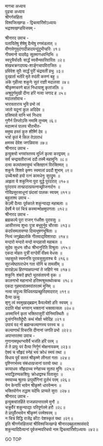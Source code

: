 मागचा अध्याय  
पुढचा अध्याय  
श्रीगर्गसंहिता  
विश्वजित्खण्डः - द्विचत्वारिंशोऽध्यायः  
भद्राश्वखण्डविजयम् -  
  
श्रीनारद उवाच -  
पलायितेषु शेषेषु दैत्येषु रणमंडलात् ॥  
वीणावेणुमृदंगादीन्नादयन्दुंदुभीन्हरिः ॥१॥  
गीयमानो यादवेंद्रः सूतमागधवन्दिभिः ॥  
स्वपुत्रैर्यादवैः सार्द्धं स्वसैन्यपरिवारितः ॥२॥  
शंखचक्रगदापद्म-शार्ङ्‌गचापविराजितः ॥  
प्रविवेश सुरैः सार्द्धं पुरीं चंद्रावतीं प्रभुः ॥३॥  
दुःखार्ता भर्तरि मृते रुदंती करुणं बहु ॥  
अंके गृहीत्वा शकुनेः सुतं राज्ञी मदालसा ॥४॥  
श्रीकृष्णचरणे बालं निधायाशु कृतांजलिः ॥  
अश्रुपूर्णमुखी दीना हरिं नत्वा जगाद ह ॥५॥  
मदालसोवाच -  
भारावताराय भुवि प्रभो त्वं  
     जातो यदूनां कुल अदिदेव ॥  
ग्रसिष्यसे यानि भवं निधाय  
     गुणैर्न लिप्तोऽसि नमामि तुभ्यम् ॥६॥  
मदात्मजं पालय भीतभीत-  
     ममुष्य हस्तं कुरु शीर्ष्णि देव ॥  
भर्त्रा कृतं मे किल तेऽपराधं  
     क्षमस्व देवेश जगन्निवास ॥७॥  
श्रीनारद उवाच -  
इत्युक्त्वो भगवांस्तस्य मूर्ध्नि कृत्वा करद्वयम् ॥  
सर्वं चन्द्रावतीराज्यं ददौ तस्मै महामुनिः ॥८॥  
दत्वा कल्पांतमायुष्यं भक्तिज्ञानं विरक्तिमत् ॥  
शकुनेः शिशवे कृष्णः स्वमालां प्रददौ शुभाम् ॥९॥  
उच्चैःश्रवो हयो रत्नं कामधेनुः सुरद्रुमः ॥  
आहृता ये शकुनिना पुरा युद्धे पुरंदरात् ॥१०॥  
पुरंदराय तान्प्रादात्प्रयत्नाच्छ्रीजनार्दनः ॥  
गोविप्रसुरसाधूनां छंदसां पालकः स्वयम् ॥११॥  
बहुलाश्व उवाच -  
केऽमी दैत्याः पूर्वकाले शकुन्याद्या महाबलाः ॥  
देवर्षे मे परं चित्रं कस्मान्मोक्षमुपागताः ॥१२॥  
श्रीनारद उवाच -  
ब्रह्मकल्पे पुरा राजन् गंधर्वेशः पुरावसुः ॥  
आसीत्तस्य शुभाः पुत्रा बभूवुर्नुव चौरसाः ॥१३॥  
कंदर्पसमलावण्या दिव्यभूषणभूषिताः ॥  
नित्यं जगुर्ब्रह्मलोके गीतवाद्यविशारदाः ॥१४॥  
मन्दारो मन्दरो मन्दो मन्दहासो महाबलः ॥  
सुदेवः सुधनः सौधः श्रीभानुरिति विश्रुताः ॥१५॥  
एकदा मोहतः पुत्रीं वाग्देवीं वीक्ष्य वेधसः ॥  
जहसुस्ते स्वमनसि पुरावसुसुताश्च ये ॥१६॥  
सुरज्येष्ठापराधेन गता योनिं च तामसीम् ॥  
वाराहेऽथ हिरण्याक्षपत्न्यां ते जज्ञिरे नव ॥१७॥  
शकुनिः शंबरो हृष्टो भूतसंतापनो वृकः ॥  
कालनाभो महानाभो हरिश्मश्रुस्तथोत्कचः ॥१८॥  
एकदा गृहमायांतमपांतरतमं मुनिम् ॥  
नत्वा संपूज्य विधिवत्पप्रच्छुरिदमादरात् ॥१९॥  
दैत्या ऊचुः  
शृणु त्वं स्वमुखाद्ब्रह्मन् कैवल्येशो हरिः स्वयम् ॥  
ददाति मोक्षं भगवान् भक्तानां भक्तवत्सलः ॥२०॥  
अस्माभिर्न कृता भक्तिरासुरीं योनिमास्थितैः ॥  
दुःसंगनिरतैर्दुष्टैः कथं मोक्षो भवेदिह ॥२१॥  
उपायं वद नो ब्रह्मन्कल्याणस्य परस्य च ॥  
कल्याणार्थं विचरसि दीनानां जगति प्रभो ॥२२॥  
अपान्तरतमा उवाच -  
गुणानामपृथग्भावैर्ये भजंति हरिं परम् ॥  
ते ते प्रापुः परं दैत्या निर्गुणं मोक्षनायकम् ॥२३॥  
ऐक्यं च सौहृदं स्नेहं भयं क्रोधं स्मयं तथा ॥  
विधाय पूर्वं सततं श्रीकृष्णे लीनतां गताः ॥२४॥  
पृश्निगर्भस्य संबंधात्प्रजानां पतयो यथा ॥  
कायाधवः सौहृदाच्च स्नेहाच्च सुतपा मुनिः ॥२५॥  
भयाद्धिरण्यकशिपुः क्रोधाद्वश्च पितासुरः ॥  
स्मयाच्च श्रुतयः प्रापुर्योगिनां दुर्लभं परम् ॥२६॥  
येन केनापि भावेन श्रीकृष्णे धारयेन्मनः ॥  
भक्तियोगेन तद्धाम यदेभिः प्राप्यते सुराः ॥२७॥  
श्रीनारद उवाच -  
इत्युक्त्वांतर्हिते राजन्नपान्तरतमे मुनौ ॥  
चक्रुर्वैरं शकुन्याद्याः परिपूर्णतमे हरौ ॥२८॥  
ते प्रापुर्वैरभावेन श्रीकृष्णं परमेश्वरम् ॥  
न चित्रं विद्धि राजेंद्र कीटः पेशस्कृतं यथा ॥२९॥  
इति श्रीगर्गसंहितायां श्रीविश्वजित्खण्डे श्रीनारदबहुलाश्वसंवादे  
शकुन्यादिदैत्यानां पूर्वजन्मपरिचयो नाम द्विचत्वारिंशोऽध्यायः ॥४२॥  
  
GO TOP
